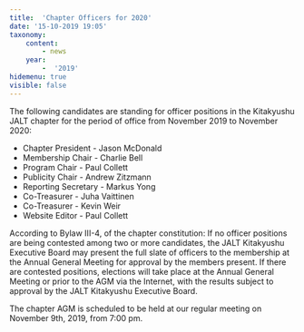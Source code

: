 ```yaml
---
title:  'Chapter Officers for 2020'
date: '15-10-2019 19:05'
taxonomy:
    content:
        - news
    year:
        -  '2019'
hidemenu: true
visible: false
---
```


The following candidates are standing for officer positions in the Kitakyushu JALT chapter for the period of office from November 2019 to November 2020:

* Chapter President - Jason McDonald
* Membership Chair - Charlie Bell
* Program Chair - Paul Collett
* Publicity Chair - Andrew Zitzmann
* Reporting Secretary - Markus Yong
* Co-Treasurer - Juha Vaittinen
* Co-Treasurer - Kevin Weir
* Website Editor - Paul Collett

According to Bylaw III-4, of the chapter constitution: If no officer positions are being contested among two or more candidates, the JALT Kitakyushu Executive Board may present the full slate of officers to the membership at the Annual General Meeting for approval by the members present. If there are contested positions, elections will take place at the Annual General Meeting or prior to the AGM via the Internet, with the results subject to approval by the JALT Kitakyushu Executive Board.

The chapter AGM is scheduled to be held at our regular meeting on November 9th, 2019, from 7:00 pm.